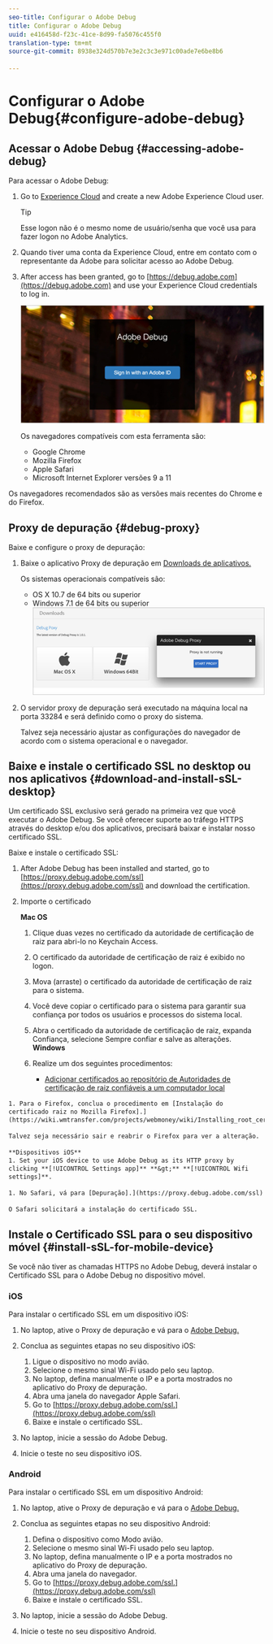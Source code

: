 ```yaml
---
seo-title: Configurar o Adobe Debug
title: Configurar o Adobe Debug
uuid: e416458d-f23c-41ce-8d99-fa5076c455f0
translation-type: tm+mt
source-git-commit: 8938e324d570b7e3e2c3c3e971c00ade7e6be8b6

---
```



# Configurar o Adobe Debug{#configure-adobe-debug}

## Acessar o Adobe Debug {#accessing-adobe-debug}

Para acessar o Adobe Debug:

1. Go to [Experience Cloud](https://www.marketing.adobe.com) and create a new Adobe Experience Cloud user.

   >[!TIP]
   >
   >Esse logon não é o mesmo nome de usuário/senha que você usa para fazer logon no Adobe Analytics.

1. Quando tiver uma conta da Experience Cloud, entre em contato com o representante da Adobe para solicitar acesso ao Adobe Debug.
1. After access has been granted, go to [https://debug.adobe.com](https://debug.adobe.com) and use your Experience Cloud credentials to log in.

   ![](assets/adobe-debug-login.png)

   Os navegadores compatíveis com esta ferramenta são:
   * Google Chrome
   * Mozilla Firefox
   * Apple Safari
   * Microsoft Internet Explorer versões 9 a 11

Os navegadores recomendados são as versões mais recentes do Chrome e do Firefox.

## Proxy de depuração {#debug-proxy}

Baixe e configure o proxy de depuração:

1. Baixe o aplicativo Proxy de depuração em [Downloads de aplicativos.](https://debug.adobe.com/#/downloads)

   Os sistemas operacionais compatíveis são:
   * OS X 10.7 de 64 bits ou superior
   * Windows 7.1 de 64 bits ou superior
   ![](assets/debug-proxy-app.png)

1. O servidor proxy de depuração será executado na máquina local na porta 33284 e será definido como o proxy do sistema.

   Talvez seja necessário ajustar as configurações do navegador de acordo com o sistema operacional e o navegador.

## Baixe e instale o certificado SSL no desktop ou nos aplicativos {#download-and-install-sSL-desktop}

Um certificado SSL exclusivo será gerado na primeira vez que você executar o Adobe Debug. Se você oferecer suporte ao tráfego HTTPS através do desktop e/ou dos aplicativos, precisará baixar e instalar nosso certificado SSL.

Baixe e instale o certificado SSL:

1. After Adobe Debug has been installed and started, go to [https://proxy.debug.adobe.com/ssl](https://proxy.debug.adobe.com/ssl) and download the certification.
1. Importe o certificado

   **Mac OS**
   1. Clique duas vezes no certificado da autoridade de certificação de raiz para abri-lo no Keychain Access.
   1. O certificado da autoridade de certificação de raiz é exibido no logon.
   1. Mova (arraste) o certificado da autoridade de certificação de raiz para o sistema.
   1. Você deve copiar o certificado para o sistema para garantir sua confiança por todos os usuários e processos do sistema local.
   1. Abra o certificado da autoridade de certificação de raiz, expanda Confiança, selecione Sempre confiar e salve as alterações.
   **Windows**
   1. Realize um dos seguintes procedimentos:

      * [Adicionar certificados ao repositório de Autoridades de certificação de raiz confiáveis a um computador local](https://technet.microsoft.com/en-us/library/cc754841.aspx#BKMK_addlocal)
<!--        * [How To Import a Trusted Root Certification Authority In Windows 7/Vista/XP](https://www.sqlservermart.com/HowTo/Windows_Import_Certificate.aspx) You might need to quit and reopen your browser to see the change.
-->

    1. Para o Firefox, conclua o procedimento em [Instalação do certificado raiz no Mozilla Firefox].](https://wiki.wmtransfer.com/projects/webmoney/wiki/Installing_root_certificate_in_Mozilla_Firefox)
    
    Talvez seja necessário sair e reabrir o Firefox para ver a alteração.
    
    **Dispositivos iOS**
    1. Set your iOS device to use Adobe Debug as its HTTP proxy by clicking **[!UICONTROL Settings app]** **&gt;** **[!UICONTROL Wifi settings]**.
    
    1. No Safari, vá para [Depuração].](https://proxy.debug.adobe.com/ssl)
    
    O Safari solicitará a instalação do certificado SSL.

## Instale o Certificado SSL para o seu dispositivo móvel {#install-sSL-for-mobile-device}

Se você não tiver as chamadas HTTPS no Adobe Debug, deverá instalar o Certificado SSL para o Adobe Debug no dispositivo móvel.

### iOS

Para instalar o certificado SSL em um dispositivo iOS:

1. No laptop, ative o Proxy de depuração e vá para o [Adobe Debug.](https://debug.adobe.com)
1. Conclua as seguintes etapas no seu dispositivo iOS:
   1. Ligue o dispositivo no modo avião.
   1. Selecione o mesmo sinal Wi-Fi usado pelo seu laptop.
   1. No laptop, defina manualmente o IP e a porta mostrados no aplicativo do Proxy de depuração.
   1. Abra uma janela do navegador Apple Safari.
   1. Go to [https://proxy.debug.adobe.com/ssl.](https://proxy.debug.adobe.com/ssl)
   1. Baixe e instale o certificado SSL.

1. No laptop, inicie a sessão do Adobe Debug.
1. Inicie o teste no seu dispositivo iOS.

### Android

Para instalar o certificado SSL em um dispositivo Android:

1. No laptop, ative o Proxy de depuração e vá para o [Adobe Debug.](https://debug.adobe.com)
1. Conclua as seguintes etapas no seu dispositivo Android:
   1. Defina o dispositivo como Modo avião.
   1. Selecione o mesmo sinal Wi-Fi usado pelo seu laptop.
   1. No laptop, defina manualmente o IP e a porta mostrados no aplicativo do Proxy de depuração.
   1. Abra uma janela do navegador.
   1. Go to [https://proxy.debug.adobe.com/ssl.](https://proxy.debug.adobe.com/ssl)
   1. Baixe e instale o certificado SSL.

1. No laptop, inicie a sessão do Adobe Debug.
1. Inicie o teste no seu dispositivo Android.


